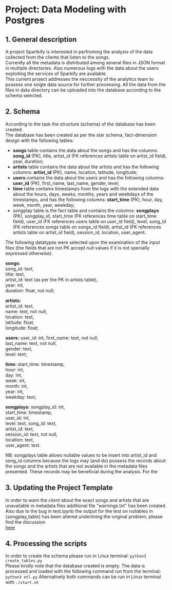 # Project: Data Modeling with Postgres  
## 1. General description
A project Spartkify is interested in perfroming the analysis of the data collected from the clients that listen to the songs.  
Currently all the metadata is distributed among several files in JSON format in multiple directories. Also numerous logs with the data about the users exploiting the services of Sparkify are available.  
This current project addresses the neccessity of the analytics team to possess one single data source for further processing. All the data from the files in data directory can be uploaded into the database according to the schema selected. 

## 2. Schema  
According to the task the structure (schema) of the database has been created.   
The database has been created as per the star schema, fact-dimension design with the following tables:  
- **songs** table contains the data about the songs and has the columns: **song_id** (PK), title, artist_id (FK references artists table on artist_id field), year, duration;
- **artists** table contains the data about the artists and has the following columns: **artist_id** (PK), name, location, latitude, longitude;
- **users** contains the data about the users and has the following columns: **user_id** (PK),  first_name, last_name, gender, level;
- **time** table contains timestamps from the logs with the extended data about the hours, days, weeks, months, years and weekdays of the timestamps, and has the following columns: **start_time** (PK), hour, day, week, month, year, weekday;
- songplay table is the fact table and contains the columns: **songplays** (PK), songplay_id, start_time (FK references time table on start_time field), user_id (FK references users table on user_id field), level, song_id (FK references songs table on songs_id field), artist_id (FK references artists table on artist_id field), session_id, location, user_agent.

The following datatypes were selected upon the examination of the input files (the fields that are not PK accept null values if it is not specially expressed otherwise):
  
**songs:**  
song_id: text,   
title: text,  
artist_id: text (as per the PK in artists table),  
year: int,  
duration: float, not null;  

**artists:**  
artist_id: text,  
name: text, not null,  
location: text,  
latitude: float,  
longitude: float;  

**users:**
user_id: int, 
first_name: text, not null,   
last_name: text, not null,   
gender: text,   
level: text;

**time:**
start_time: timestamp,   
hour: int,  
day: int,  
week: int,  
month: int,  
year: int,  
weekday: text;  
   
**songplays:**
songplay_id: int,   
start_time: timestamp,   
user_id: int,   
level: text,
song_id: text,   
artist_id: text,   
session_id: text, not null,  
location: text,  
user_agent: text.  

NB: songplays table allows nullable values to be insert into artist_id and song_id columns because the logs may (and do) possess the records about the songs and the artists that are not available in the metadata files presented. These records may be beneficial during the analysis. For the 
  
## 3. Updating the Project Template  
In order to warn the client about the exact songs and artists that are unavailable in metadata files additional file "warnings.txt" has been created.  
Also due to the bug in test.ipynb the output for the test on nullables in {songplay_table} has been altered underlining the original problem, please find the discussion   
[here](https://knowledge.udacity.com/questions/894972)

## 4. Processing the scripts
In order to create the schema please run in Linux terminal:
`python3 create_tables.py`  
Please kindly note that the database created is empty.
The data is processed and loaded with the following command run from the terminal:
`python3 etl.py`
Alternatively both commands can be run in Linux terminal with
`./start.sh`



